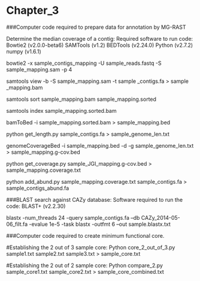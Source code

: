 # Chapter_3
###Computer code required to prepare data for annotation by MG-RAST

Determine the median coverage of a contig: Required software to run code:
Bowtie2 (v2.0.0-beta6)
SAMTools (v1.2)
BEDTools (v2.24.0)
Python (v2.7.2)
numpy (v1.6.1)

bowtie2 -x sample_contigs_mapping -U sample_reads.fastq -S sample_mapping.sam -p 4

samtools view -b -S sample_mapping.sam -t sample _contigs.fa > sample _mapping.bam

samtools sort sample_mapping.bam sample_mapping.sorted

samtools index sample_mapping.sorted.bam

bamToBed -i sample_mapping.sorted.bam > sample_mapping.bed

python get_length.py sample_contigs.fa > sample_genome_len.txt

genomeCoverageBed -i sample_mapping.bed -d -g sample_genome_len.txt > sample_mapping.g-cov.bed

python get_coverage.py sample_JGI_mapping.g-cov.bed > sample_mapping.coverage.txt

python add_abund.py  sample_mapping.coverage.txt sample_contigs.fa > sample_contigs_abund.fa


###BLAST search against CAZy database: Software required to run the code:
BLAST+ (v2.2.30)

blastx -num_threads 24 -query  sample_contigs.fa –db CAZy_2014-05-06_filt.fa  -evalue 1e-5 -task blastx -outfmt 6 –out sample.blastx.txt


###Computer code required to create minimum functional core.

#Establishing the 2 out of 3 sample core:
Python core_2_out_of_3.py sample1.txt sample2.txt sample3.txt > sample_core.txt

#Establishing the 2 out of 2 sample core:
Python compare_2.py sample_core1.txt sample_core2.txt > sample_core_combined.txt


